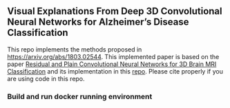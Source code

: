 ## Visual Explanations From Deep 3D Convolutional Neural Networks for Alzheimer’s Disease Classification

This repo implements the methods proposed in https://arxiv.org/abs/1803.02544. This implemented paper is based on the paper [Residual and Plain Convolutional Neural Networks for 3D Brain MRI Classification](https://arxiv.org/abs/1701.06643) and its implementation in this [repo](https://github.com/neuro-ml/resnet_cnn_mri_adni). Please cite properly if you are using code in this repo.


### Build and run docker running environment

